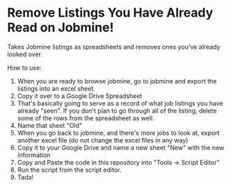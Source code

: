 # Remove Listings You Have Already Read on Jobmine!
Takes Jobmine listings as spreadsheets and removes ones you've already looked over. 

How to use: 
1. When you are ready to browse jobmine, go to jobmine and export the listings into an excel sheet. 
2. Copy it over to a Google Drive Spreadsheet
3. That's basically going to serve as a record of what job listings you have already "seen". If you don't plan to go through all of the listing, delete some of the rows from the spreadsheet as well. 
4. Name that sheet "Old" 
5. When you go back to jobmine, and there's more jobs to look at, export another excel file (do not change the excel files in any way)
6. Copy it to your Google Drive and name a new sheet "New" with the new information
7. Copy and Paste the code in this repository into "Tools -> Script Editor" 
8. Run the script from the script editor. 
9. Tada!
